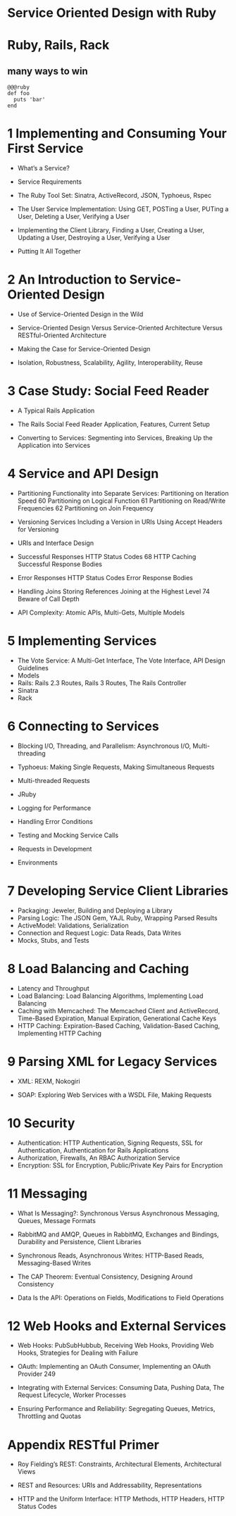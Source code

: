 # Service Oriented Design with Ruby

# Ruby, Rails, Rack

## many ways to win

~~~~
@@@ruby
def foo
  puts 'bar'
end
~~~~

# 1 Implementing and Consuming Your First Service

* What’s a Service?
* Service Requirements
* The Ruby Tool Set: Sinatra, ActiveRecord, JSON, Typhoeus, Rspec

* The User Service Implementation: Using GET, POSTing a User,
PUTing a User, Deleting a User, Verifying a User

* Implementing the Client Library, Finding a User, Creating a User,
 Updating a User, Destroying a User, Verifying a User

* Putting It All Together


# 2 An Introduction to Service-Oriented Design

* Use of Service-Oriented Design in the Wild

* Service-Oriented Design Versus Service-Oriented Architecture Versus
RESTful-Oriented Architecture

* Making the Case for Service-Oriented Design

* Isolation, Robustness, Scalability, Agility, Interoperability, Reuse


# 3 Case Study: Social Feed Reader

* A Typical Rails Application

* The Rails Social Feed Reader Application,
Features, Current Setup

* Converting to Services: Segmenting into Services,
Breaking Up the Application into Services

# 4 Service and API Design

* Partitioning Functionality into Separate Services: Partitioning on
Iteration Speed 60 Partitioning on Logical Function 61 Partitioning on
Read/Write Frequencies 62 Partitioning on Join Frequency

* Versioning Services
Including a Version in URIs
Using Accept Headers for Versioning

* URIs and Interface Design

* Successful Responses
HTTP Status Codes 68 HTTP Caching
Successful Response Bodies

*  Error Responses
HTTP Status Codes
Error Response Bodies

* Handling Joins
Storing References
Joining at the Highest Level 74 Beware of Call Depth

* API Complexity: Atomic APIs, Multi-Gets, Multiple Models



# 5 Implementing Services

* The Vote Service: A Multi-Get Interface, The Vote Interface,
  API Design Guidelines
* Models
* Rails: Rails 2.3 Routes, Rails 3 Routes, The Rails Controller
* Sinatra
* Rack




# 6 Connecting to Services

* Blocking I/O, Threading, and Parallelism:
  Asynchronous I/O, Multi-threading
* Typhoeus: Making Single Requests,
  Making Simultaneous Requests
* Multi-threaded Requests
* JRuby
* Logging for Performance

* Handling Error Conditions
* Testing and Mocking Service Calls
* Requests in Development
* Environments


# 7 Developing Service Client Libraries

* Packaging: Jeweler, Building and Deploying a Library
* Parsing Logic: The JSON Gem, YAJL Ruby,
Wrapping Parsed Results
* ActiveModel: Validations, Serialization
* Connection and Request Logic: Data Reads, Data Writes
* Mocks, Stubs, and Tests


# 8 Load Balancing and Caching

* Latency and Throughput
* Load Balancing: Load Balancing Algorithms, Implementing Load Balancing
* Caching with Memcached: The Memcached Client and ActiveRecord,
Time-Based Expiration, Manual Expiration, Generational Cache Keys
* HTTP Caching: Expiration-Based Caching, Validation-Based Caching,
  Implementing HTTP Caching



#  9 Parsing XML for Legacy Services

* XML: REXM, Nokogiri

* SOAP: Exploring Web Services with a WSDL File,
Making Requests


# 10 Security

* Authentication: HTTP Authentication, Signing Requests,
  SSL for Authentication, Authentication for Rails Applications
* Authorization, Firewalls, An RBAC Authorization Service
* Encryption: SSL for Encryption, Public/Private Key Pairs for Encryption

# 11 Messaging

* What Is Messaging?: Synchronous Versus Asynchronous Messaging,
Queues, Message Formats
* RabbitMQ and AMQP, Queues in RabbitMQ, Exchanges and Bindings,
 Durability and Persistence, Client Libraries

* Synchronous Reads, Asynchronous Writes: HTTP-Based Reads,
Messaging-Based Writes
* The CAP Theorem: Eventual Consistency, Designing Around Consistency
* Data Is the API: Operations on Fields, Modifications to Field Operations



# 12 Web Hooks and External Services

* Web Hooks: PubSubHubbub, Receiving Web Hooks, Providing Web Hooks,
Strategies for Dealing with Failure

* OAuth: Implementing an OAuth Consumer, Implementing an OAuth Provider 249

* Integrating with External Services: Consuming Data,
Pushing Data, The Request Lifecycle, Worker Processes

* Ensuring Performance and Reliability: Segregating Queues,
Metrics, Throttling and Quotas


# Appendix RESTful Primer


* Roy Fielding’s REST: Constraints, Architectural Elements,
Architectural Views

* REST and Resources: URIs and Addressability, Representations

* HTTP and the Uniform Interface:
HTTP Methods, HTTP Headers, HTTP Status Codes

